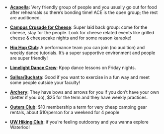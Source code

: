 <!-- TITLE: Clubs -->
<!-- SUBTITLE: A quick summary of Clubs -->

* [**Acapella**](https://www.facebook.com/UWACC/)**:** Very friendly group of people and you usually go out for food after rehearsals so there’s bonding time! ACE is the open group; the rest are auditioned.

* [**Campus Crusade for Cheese**](https://www.facebook.com/profile.php?id=2202862856&ref=br_rs): Super laid back group: come for the cheese, stay for the people. Look for cheese related events like grilled cheese & cheesecake nights and for some reason karaoke! 

* [**Hip Hop Club**](https://www.facebook.com/groups/uwaterloohiphop/about/): A performance team you can join (no audition) and weekly dance tutorials. It’s a super supportive environment and people are super friendly!

* [**Limelight Dance Crew**](https://www.facebook.com/limelightdancecrew/): Kpop dance lessons on Friday nights.

* [**Sallsa/Buchata**](https://www.facebook.com/profile.php?id=100003660543951): Good if you want to exercise in a fun way and meet some people outside your faculty!

* [**Archery**](https://www.facebook.com/uwarchery/): They have bows and arrows for you if you don’t have your own (better if you do), $25 for the term and they have weekly practices.

* [**Outers Club**](https://www.facebook.com/groups/UWoutersclub/): $10 membership a term for very cheap camping gear rentals, about $10/person for a weekend for 4 people

* [**UW Hiking Club**](https://www.facebook.com/groups/126752278049600/): if you’re feeling outdoorsy and you wanna explore Waterloo!